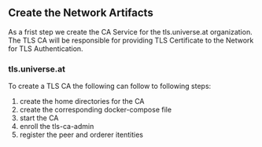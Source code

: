 ## Create the Network Artifacts
As a frist step we create the CA Service for the tls.universe.at organization. The TLS CA will be responsible for providing TLS Certificate to the Network for TLS Authentication.

### tls.universe.at
To create a TLS CA the following can follow to following steps:

1. create the home directories for the CA
2. create the corresponding docker-compose file
3. start the CA
4. enroll the tls-ca-admin
5. register the peer and orderer itentities 